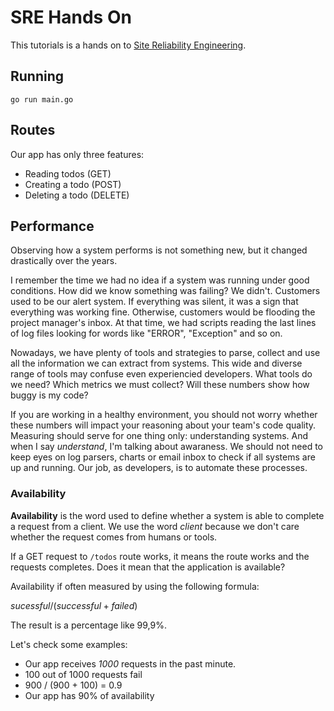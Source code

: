 # SRE Hands On

This tutorials is a hands on to [Site Reliability Engineering](https://en.wikipedia.org/wiki/Site_reliability_engineering).

## Running

```
go run main.go
```

## Routes

Our app has only three features:

* Reading todos (GET)
* Creating a todo (POST)
* Deleting a todo (DELETE)

## Performance

Observing how a system performs is not something new, but it changed drastically over the years.

I remember the time we had no idea if a system was running under good conditions. How did we know something was failing? We didn't. Customers used to be our alert system. If everything was silent, it was a sign that everything was working fine. Otherwise, customers would be flooding the project manager's inbox. At that time, we had scripts reading the last lines of log files looking for words like "ERROR", "Exception" and so on.

Nowadays, we have plenty of tools and strategies to parse, collect and use all the information we can extract from systems. This wide and diverse range of tools may confuse even experiencied developers. What tools do we need? Which metrics we must collect? Will these numbers show how buggy is my code?

If you are working in a healthy environment, you should not worry whether these numbers will impact your reasoning about your team's code quality. Measuring should serve for one thing only: understanding systems. And when I say _understand_, I'm talking about awaraness. We should not need to keep eyes on log parsers, charts or email inbox to check if all systems are up and running. Our job, as developers, is to automate these processes.

### Availability

**Availability** is the word used to define whether a system is able to complete a request from a client. We use the word _client_ because we don't care whether the request comes from humans or tools.

If a GET request to `/todos` route works, it means the route works and the requests completes. Does it mean that the application is available?

Availability if often measured by using the following formula:

$sucessful / (successful + failed)$

The result is a percentage like 99,9%.

Let's check some examples:

* Our app receives *1000* requests in the past minute.
* 100 out of 1000 requests fail
* 900 / (900 + 100) = 0.9
* Our app has 90% of availability
